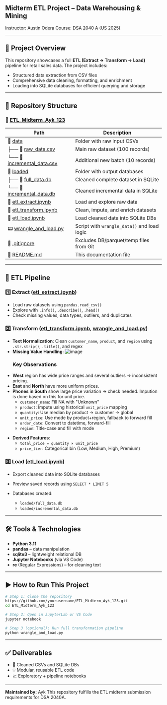 ## Midterm ETL Project – Data Warehousing & Mining
Instructor: Austin Odera
Course: DSA 2040 A (US 2025)

---

## 📁 Project Overview

This repository showcases a full **ETL (Extract → Transform → Load)** pipeline for retail sales data. The project includes:

* Structured data extraction from CSV files
* Comprehensive data cleaning, formatting, and enrichment
* Loading into SQLite databases for efficient querying and storage

---

## 📂 Repository Structure

### 🔗 [ETL\_Midterm\_Ayk\_123](https://github.com/yourusername/ETL_Midterm_Ayk_123/)

| Path                                                                                                                    | Description                                 |
| ----------------------------------------------------------------------------------------------------------------------- | ------------------------------------------- |
| 📁 [data](https://github.com/yourusername/ETL_Midterm_Ayk_123/tree/main/data)                                           | Folder with raw input CSVs                  |
| ├── 📄 [raw\_data.csv](https://github.com/yourusername/ETL_Midterm_Ayk_123/blob/main/data/raw_data.csv)                 | Main raw dataset (100 records)              |
| └── 📄 [incremental\_data.csv](https://github.com/yourusername/ETL_Midterm_Ayk_123/blob/main/data/incremental_data.csv) | Additional new batch (10 records)           |
| 📁 [loaded](https://github.com/yourusername/ETL_Midterm_Ayk_123/tree/main/loaded)                                       | Folder with output databases                |
| ├── 📄 [full\_data.db](https://github.com/yourusername/ETL_Midterm_Ayk_123/blob/main/loaded/full_data.db)               | Cleaned complete dataset in SQLite          |
| └── 📄 [incremental\_data.db](https://github.com/yourusername/ETL_Midterm_Ayk_123/blob/main/loaded/incremental_data.db) | Cleaned incremental data in SQLite          |
| 📒 [etl\_extract.ipynb](https://github.com/yourusername/ETL_Midterm_Ayk_123/blob/main/etl_extract.ipynb)                | Load and explore raw data                   |
| 📒 [etl\_transform.ipynb](https://github.com/yourusername/ETL_Midterm_Ayk_123/blob/main/etl_transform.ipynb)            | Clean, impute, and enrich datasets          |
| 📒 [etl\_load.ipynb](https://github.com/yourusername/ETL_Midterm_Ayk_123/blob/main/etl_load.ipynb)                      | Load cleaned data into SQLite DBs           |
| 📟 [wrangle\_and\_load.py](https://github.com/yourusername/ETL_Midterm_Ayk_123/blob/main/wrangle_and_load.py)           | Script with `wrangle_data()` and load logic |
| 📄 [.gitignore](https://github.com/yourusername/ETL_Midterm_Ayk_123/blob/main/.gitignore)                               | Excludes DB/parquet/temp files from Git     |
| 📄 [README.md](https://github.com/yourusername/ETL_Midterm_Ayk_123/blob/main/README.md)                                 | This documentation file                     |

---

## 🔄 ETL Pipeline

### 1️⃣ Extract ([etl\_extract.ipynb](https://github.com/yourusername/ETL_Midterm_Ayk_123/blob/main/etl_extract.ipynb))

* Load raw datasets using `pandas.read_csv()`
* Explore with `.info()`, `.describe()`, `.head()`
* Check missing values, data types, outliers, and duplicates

### 2️⃣ Transform ([etl\_transform.ipynb](https://github.com/yourusername/ETL_Midterm_Ayk_123/blob/main/etl_transform.ipynb), [wrangle\_and\_load.py](https://github.com/yourusername/ETL_Midterm_Ayk_123/blob/main/wrangle_and_load.py))

* **Text Normalization**: Clean `customer_name`, `product`, and `region` using `.str.strip()`, `.title()`, and regex
* **Missing Value Handling**:
![image](https://github.com/user-attachments/assets/f5cb6a88-7401-4912-80de-fe200855d989)
    ### Key Observations
- **West** region has wide price ranges and several outliers → inconsistent pricing.
- **East** and **North** have more uniform prices.
- **Phones in South** show large price variation → check needed. Impution is done based on this for unit price.
  * `customer_name`: Fill NA with "Unknown"
  * `product`: Impute using historical `unit_price` mapping
  * `quantity`: Use median by product → customer → global
  * `unit_price`: Use mode by product+region, fallback to forward fill
  * `order_date`: Convert to datetime, forward-fill
  * `region`: Title-case and fill with mode

* **Derived Features**:
  * `total_price = quantity × unit_price`
  * `price_tier`: Categorical bin (Low, Medium, High, Premium)

### 3️⃣ Load ([etl\_load.ipynb](https://github.com/yourusername/ETL_Midterm_Ayk_123/blob/main/etl_load.ipynb))

* Export cleaned data into SQLite databases
* Preview saved records using `SELECT * LIMIT 5`
* Databases created:

  * `loaded/full_data.db`
  * `loaded/incremental_data.db`

---

## 🛠 Tools & Technologies

* **Python 3.11**
* **pandas** – data manipulation
* **sqlite3** – lightweight relational DB
* **Jupyter Notebooks** (via VS Code)
* **re** (Regular Expressions) – for cleaning text

---

## ▶ How to Run This Project

```bash
# Step 1: Clone the repository
https://github.com/yourusername/ETL_Midterm_Ayk_123.git
cd ETL_Midterm_Ayk_123

# Step 2: Open in JupyterLab or VS Code
jupyter notebook

# Step 3 (optional): Run full transformation pipeline
python wrangle_and_load.py
```

---

## ✅ Deliverables

* 📄 Cleaned CSVs and SQLite DBs
* 💡 Modular, reusable ETL code
* 📈 Exploratory + pipeline notebooks

---

**Maintained by:** Ayk
This repository fulfills the ETL midterm submission requirements for DSA 2040A.
